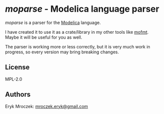 # *moparse* - Modelica language parser

*moparse* is a parser for the [Modelica](https://modelica.org/) language.

I have created it to use it as a crate/library in my other tools like
[mofmt](https://github.com/ErykMroczek/mofmt). Maybe it will be useful
for you as well.

The parser is working more or less correctly, but it is very much work
in progress, so every version may bring breaking changes.

## License

MPL-2.0

## Authors

Eryk Mroczek: <mroczek.eryk@gmail.com>

